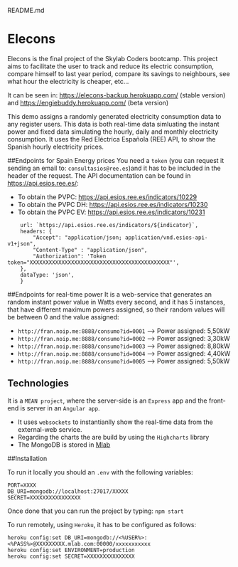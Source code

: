 README.md
# Elecons
Elecons is the final project of the Skylab Coders bootcamp. This project aims to facilitate the user to track and reduce its electric consumption, compare himself to last year period, compare its savings to neighbours, see what hour the electricity is cheaper, etc...

It can be seen in: https://elecons-backup.herokuapp.com/ (stable version) and https://engiebuddy.herokuapp.com/ (beta version)

This demo assigns a randomly generated electricity consumption data to any register users. This data is both real-time data simluating the instant power and fixed data simulating the hourly, daily and monthly electricity consumption.
It uses the Red Eléctrica Española (REE) API, to show the Spanish hourly electricity prices.

##Endpoints for Spain Energy prices
You need a `token` (you can request it sending an email to: `consultasios@ree.es`)and it has to be included in the header of the request. The API documentation can be found in https://api.esios.ree.es/: 
- To obtain the PVPC: https://api.esios.ree.es/indicators/10229
- To obtain the PVPC DH: https://api.esios.ree.es/indicators/10230
- To obtain the PVPC EV: https://api.esios.ree.es/indicators/10231

```
    url: `https://api.esios.ree.es/indicators/${indicator}`, 
    headers: {
        "Accept": "application/json; application/vnd.esios-api-v1+json",
        "Content-Type" : "application/json",
        "Authorization": 'Token token="XXXXXXXXXXXXXXXXXXXXXXXXXXXXXXXXXXXXXXXXXXXX"',
    },
    dataType: 'json',
    }
```

##Endpoints for real-time power
It is a web-service that generates an random instant power value in Watts every second, and it has 5 instances, that have different maximum powers assigned, so their random values will be between 0 and the value assigned:
- `http://fran.noip.me:8888/consumo?id=0001` --> Power assigned: 5,50kW
- `http://fran.noip.me:8888/consumo?id=0002` --> Power assigned: 3,30kW
- `http://fran.noip.me:8888/consumo?id=0003` --> Power assigned: 8,80kW
- `http://fran.noip.me:8888/consumo?id=0004` --> Power assigned: 4,40kW
- `http://fran.noip.me:8888/consumo?id=0005` --> Power assigned: 5,50kW

## Technologies
It is a `MEAN project`, where the server-side is an `Express` app and the front-end is server in an `Angular app`.
- It uses `websockets` to instantianlly show the real-time data from the external-web service.
- Regarding the charts the are build by using the `Highcharts` library
- The MongoDB is stored in [Mlab](www.mlab.com)

##Installation

To run it locally you should an `.env` with the following variables:
```
PORT=XXXX
DB_URI=mongodb://localhost:27017/XXXXX
SECRET=XXXXXXXXXXXXXXXX
```

Once done that you can run the project by typing:
`npm start`

To run remotely, using `Heroku`, it has to be configured as follows:
```
heroku config:set DB_URI=mongodb://<%USER%>:<%PASS%>@XXXXXXXXX.mlab.com:00000/xxxxxxxxxxx
heroku config:set ENVIRONMENT=production
heroku config:set SECRET=XXXXXXXXXXXXXXX
```